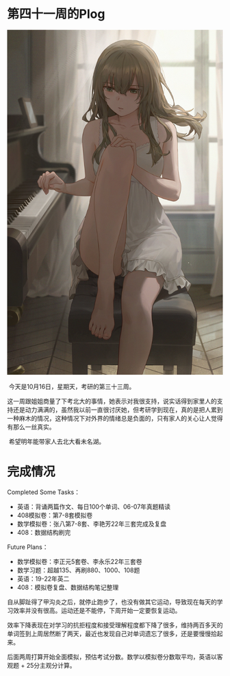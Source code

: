 # 第四十一周的Plog

![](Source/41/preface.jpg)

​		今天是10月16日，星期天，考研的第三十三周。

​		这一周跟姐姐商量了下考北大的事情，她表示对我很支持，说实话得到家里人的支持还是动力满满的，虽然我以前一直很讨厌她，但考研学到现在，真的是把人累到一种麻木的情况，这种情况下对外界的情绪总是负面的，只有家人的关心让人觉得有那么一丝真实。

​		希望明年能带家人去北大看未名湖。



# 完成情况

Completed Some Tasks：

- 英语：背诵两篇作文、每日100个单词、06-07年真题精读
- 408模拟卷：第7-8套模拟卷
- 数学模拟卷：张八第7-8套、李艳芳22年三套完成及复盘
- 408：数据结构刷完

Future Plans：

- 数学模拟卷：李正元5套卷、李永乐22年三套卷
- 数学习题：超越135、再刷880、1000、108题
- 英语：19-22年英二
- 408：模拟卷复盘、数据结构笔记整理

​		自从脚趾得了甲沟炎之后，就停止跑步了，也没有做其它运动，导致现在每天的学习效率并没有很高。运动还是不能停，下周开始一定要恢复运动。

​		效率下降表现在对学习的抗拒程度和接受理解程度都下降了很多，维持两百多天的单词签到上周居然断了两天，最近也发现自己对单词遗忘了很多，还是要慢慢拾起来。

​		后面两周打算开始全面模拟，预估考试分数。数学以模拟卷分数取平均，英语以客观题 + 25分主观分计算。